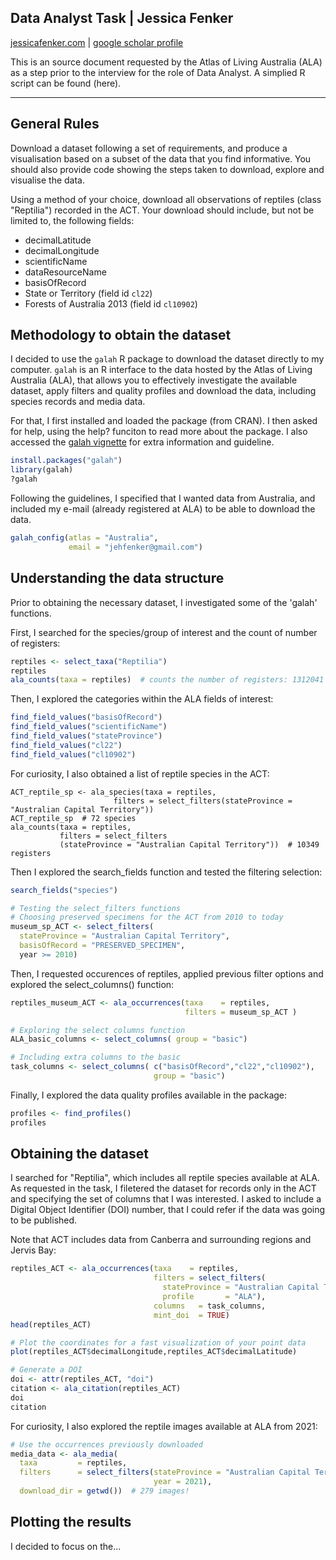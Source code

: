 

<h2> Data Analyst Task |  Jessica Fenker </h2>

<a href="https://jessicafenker.com/">jessicafenker.com</a> | <a href="https://scholar.google.com/citations?user=x3R-PWkAAAAJ&hl=en&oi=ao">google scholar profile</a>

This is an source document requested by the Atlas of Living Australia (ALA) as a step prior to the interview for the role of Data Analyst. A simplied R script can be found (here).

------------------------------------------------------------------------

## **General Rules**

Download a dataset following a set of requirements, and produce a visualisation based on a subset of the data that you find informative. You should also provide code showing the steps taken to download, explore and visualise the data.  

Using a method of your choice, download all observations of reptiles (class "Reptilia") recorded in the ACT. Your download should include, but not be limited to, the following fields:

- decimalLatitude  
- decimalLongitude  
- scientificName  
- dataResourceName  
- basisOfRecord  
- State or Territory (field id `cl22`)  
- Forests of Australia 2013 (field id `cl10902`)  



## **Methodology to obtain the dataset**

I decided to use the `galah` R package to download the dataset directly to my computer. `galah` is an R interface to the data hosted by the Atlas of Living Australia (ALA), that allows you to effectively investigate the available dataset, apply filters and quality profiles and download the data, including species records and media data.

For that, I first installed and loaded the package (from CRAN). I then asked for help, using the help? funciton to read more about the package. I also accessed the [galah vignette](https://atlasoflivingaustralia.github.io/galah/articles/galah.html) for extra information and guideline.

```r
install.packages("galah")
library(galah)
?galah
```


Following the guidelines, I specified that I wanted data from Australia, and included my e-mail (already registered at ALA) to be able to download the data.

```r
galah_config(atlas = "Australia",
             email = "jehfenker@gmail.com")
```




## **Understanding the data structure**

Prior to obtaining the necessary dataset, I investigated some of the 'galah' functions.  

First, I searched for the species/group of interest and the count of number of registers:

```r
reptiles <- select_taxa("Reptilia")
reptiles
ala_counts(taxa = reptiles)  # counts the number of registers: 1312041
```

Then, I explored the categories within the ALA fields of interest:

```r
find_field_values("basisOfRecord")
find_field_values("scientificName")
find_field_values("stateProvince")
find_field_values("cl22")
find_field_values("cl10902")
```

For curiosity, I also obtained a list of reptile species in the ACT:

```{r galah}
ACT_reptile_sp <- ala_species(taxa = reptiles,
                       filters = select_filters(stateProvince = "Australian Capital Territory"))
ACT_reptile_sp  # 72 species
ala_counts(taxa = reptiles,
           filters = select_filters
           (stateProvince = "Australian Capital Territory"))  # 10349 registers
```


Then I explored the search_fields function and tested the filtering selection:

```r
search_fields("species")

# Testing the select_filters functions
# Choosing preserved specimens for the ACT from 2010 to today
museum_sp_ACT <- select_filters(
  stateProvince = "Australian Capital Territory",
  basisOfRecord = "PRESERVED_SPECIMEN",
  year >= 2010)
```


Then, I requested occurences of reptiles, applied previous filter options and explored the select_columns() function:

```r
reptiles_museum_ACT <- ala_occurrences(taxa    = reptiles,
                                       filters = museum_sp_ACT )

# Exploring the select columns function
ALA_basic_columns <- select_columns( group = "basic")

# Including extra columns to the basic
task_columns <- select_columns( c("basisOfRecord","cl22","cl10902"), 
                                group = "basic")
```

Finally, I explored the data quality profiles available in the package:

```r
profiles <- find_profiles()
profiles
```




## **Obtaining the dataset**


I searched for "Reptilia", which includes all reptile species available at ALA. As requested in the task, I filetered the dataset for records only in the ACT and specifying the set of columns that I was interested. I asked to include a Digital Object Identifier (DOI) number, that I could refer if the data was going to be published.

Note that ACT includes data from Canberra and surrounding regions and Jervis Bay:

```r
reptiles_ACT <- ala_occurrences(taxa    = reptiles,
                                filters = select_filters(
                                  stateProvince = "Australian Capital Territory",
                                  profile       = "ALA"),
                                columns   = task_columns,
                                mint_doi  = TRUE)
head(reptiles_ACT)

# Plot the coordinates for a fast visualization of your point data
plot(reptiles_ACT$decimalLongitude,reptiles_ACT$decimalLatitude)

# Generate a DOI
doi <- attr(reptiles_ACT, "doi")
citation <- ala_citation(reptiles_ACT)
doi
citation
```


For curiosity, I also explored the reptile images available at ALA from 2021:

```r
# Use the occurrences previously downloaded
media_data <- ala_media(
  taxa         = reptiles,
  filters      = select_filters(stateProvince = "Australian Capital Territory",
                                year = 2021),
  download_dir = getwd())  # 279 images!
```



## **Plotting the results**

I decided to focus on the... 
